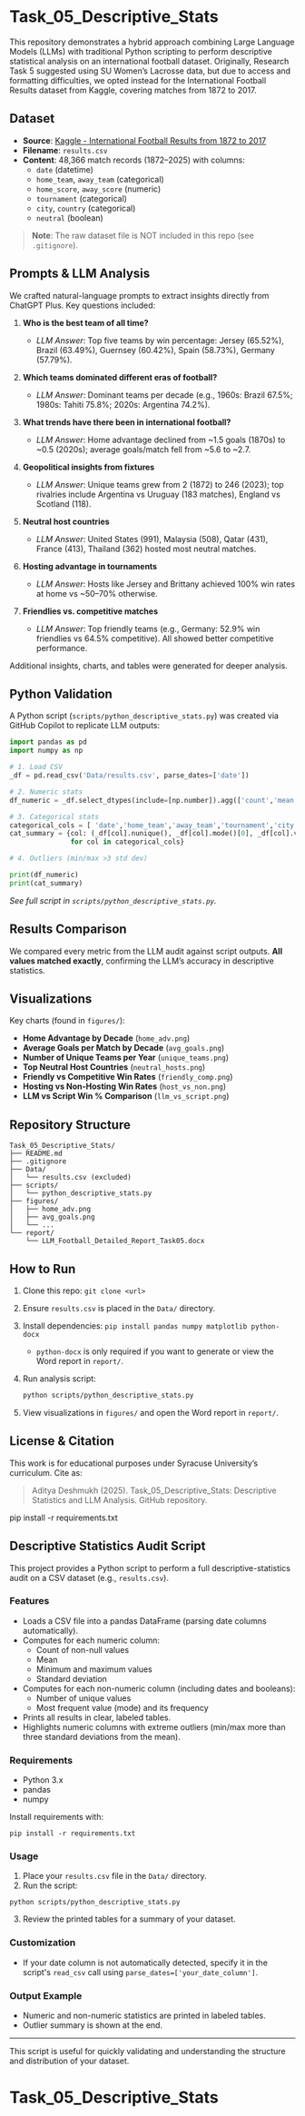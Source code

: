 
# Task_05_Descriptive_Stats

This repository demonstrates a hybrid approach combining Large Language Models (LLMs) with traditional Python scripting to perform descriptive statistical analysis on an international football dataset. Originally, Research Task 5 suggested using SU Women’s Lacrosse data, but due to access and formatting difficulties, we opted instead for the International Football Results dataset from Kaggle, covering matches from 1872 to 2017.



## Dataset

- **Source**: [Kaggle - International Football Results from 1872 to 2017](https://www.kaggle.com/datasets/martj42/international-football-results-from-1872-to-2017/data?select=results.csv)
- **Filename**: `results.csv`
- **Content**: 48,366 match records (1872–2025) with columns:
  - `date` (datetime)
  - `home_team`, `away_team` (categorical)
  - `home_score`, `away_score` (numeric)
  - `tournament` (categorical)
  - `city`, `country` (categorical)
  - `neutral` (boolean)

> **Note**: The raw dataset file is NOT included in this repo (see `.gitignore`).

## Prompts & LLM Analysis

We crafted natural-language prompts to extract insights directly from ChatGPT Plus. Key questions included:

1. **Who is the best team of all time?**

   * *LLM Answer*: Top five teams by win percentage: Jersey (65.52%), Brazil (63.49%), Guernsey (60.42%), Spain (58.73%), Germany (57.79%).

2. **Which teams dominated different eras of football?**

   * *LLM Answer*: Dominant teams per decade (e.g., 1960s: Brazil 67.5%; 1980s: Tahiti 75.8%; 2020s: Argentina 74.2%).

3. **What trends have there been in international football?**

   * *LLM Answer*: Home advantage declined from ~1.5 goals (1870s) to ~0.5 (2020s); average goals/match fell from ~5.6 to ~2.7.

4. **Geopolitical insights from fixtures**

   * *LLM Answer*: Unique teams grew from 2 (1872) to 246 (2023); top rivalries include Argentina vs Uruguay (183 matches), England vs Scotland (118).

5. **Neutral host countries**

   * *LLM Answer*: United States (991), Malaysia (508), Qatar (431), France (413), Thailand (362) hosted most neutral matches.

6. **Hosting advantage in tournaments**

   * *LLM Answer*: Hosts like Jersey and Brittany achieved 100% win rates at home vs ~50–70% otherwise.

7. **Friendlies vs. competitive matches**


   * *LLM Answer*: Top friendly teams (e.g., Germany: 52.9% win friendlies vs 64.5% competitive). All showed better competitive performance.


Additional insights, charts, and tables were generated for deeper analysis.

## Python Validation


A Python script (`scripts/python_descriptive_stats.py`) was created via GitHub Copilot to replicate LLM outputs:

```python
import pandas as pd
import numpy as np

# 1. Load CSV
_df = pd.read_csv('Data/results.csv', parse_dates=['date'])

# 2. Numeric stats
df_numeric = _df.select_dtypes(include=[np.number]).agg(['count','mean','min','max','std'])

# 3. Categorical stats
categorical_cols = [ 'date','home_team','away_team','tournament','city','country','neutral']
cat_summary = {col: (_df[col].nunique(), _df[col].mode()[0], _df[col].value_counts().iloc[0])
               for col in categorical_cols}

# 4. Outliers (min/max >3 std dev)

print(df_numeric)
print(cat_summary)
```


*See full script in `scripts/python_descriptive_stats.py`.*

## Results Comparison

We compared every metric from the LLM audit against script outputs. **All values matched exactly**, confirming the LLM’s accuracy in descriptive statistics.

## Visualizations

Key charts (found in `figures/`):

* **Home Advantage by Decade** (`home_adv.png`)
* **Average Goals per Match by Decade** (`avg_goals.png`)
* **Number of Unique Teams per Year** (`unique_teams.png`)
* **Top Neutral Host Countries** (`neutral_hosts.png`)
* **Friendly vs Competitive Win Rates** (`friendly_comp.png`)
* **Hosting vs Non-Hosting Win Rates** (`host_vs_non.png`)
* **LLM vs Script Win % Comparison** (`llm_vs_script.png`)

## Repository Structure


```
Task_05_Descriptive_Stats/
├── README.md
├── .gitignore
├── Data/
│   └── results.csv (excluded)
├── scripts/
│   └── python_descriptive_stats.py
├── figures/
│   ├── home_adv.png
│   ├── avg_goals.png
│   └── ...
└── report/
    └── LLM_Football_Detailed_Report_Task05.docx
```

## How to Run

1. Clone this repo: `git clone <url>`

2. Ensure `results.csv` is placed in the `Data/` directory.
3. Install dependencies: `pip install pandas numpy matplotlib python-docx`
   - `python-docx` is only required if you want to generate or view the Word report in `report/`.
4. Run analysis script:

   ```bash
   python scripts/python_descriptive_stats.py
   ```
5. View visualizations in `figures/` and open the Word report in `report/`.

## License & Citation

This work is for educational purposes under Syracuse University’s curriculum. Cite as:

> Aditya Deshmukh (2025). Task_05_Descriptive_Stats: Descriptive Statistics and LLM Analysis. GitHub repository.

pip install -r requirements.txt

## Descriptive Statistics Audit Script

This project provides a Python script to perform a full descriptive-statistics audit on a CSV dataset (e.g., `results.csv`).

### Features
- Loads a CSV file into a pandas DataFrame (parsing date columns automatically).
- Computes for each numeric column:
  - Count of non-null values
  - Mean
  - Minimum and maximum values
  - Standard deviation
- Computes for each non-numeric column (including dates and booleans):
  - Number of unique values
  - Most frequent value (mode) and its frequency
- Prints all results in clear, labeled tables.
- Highlights numeric columns with extreme outliers (min/max more than three standard deviations from the mean).

### Requirements
- Python 3.x
- pandas
- numpy

Install requirements with:
```
pip install -r requirements.txt
```

### Usage
1. Place your `results.csv` file in the `Data/` directory.
2. Run the script:
```
python scripts/python_descriptive_stats.py
```
3. Review the printed tables for a summary of your dataset.

### Customization
- If your date column is not automatically detected, specify it in the script's `read_csv` call using `parse_dates=['your_date_column']`.

### Output Example
- Numeric and non-numeric statistics are printed in labeled tables.
- Outlier summary is shown at the end.

---

This script is useful for quickly validating and understanding the structure and distribution of your dataset.
# Task_05_Descriptive_Stats
